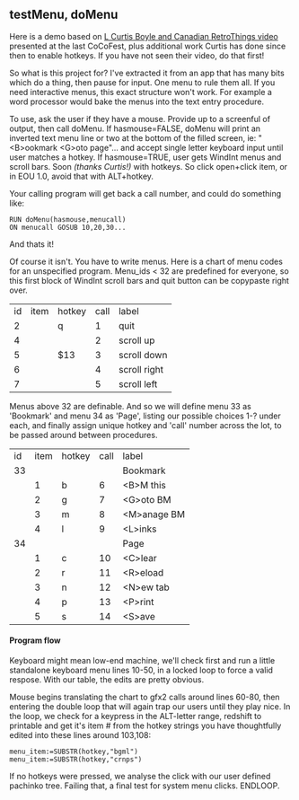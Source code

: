<h2>testMenu, doMenu</h2>

Here is a demo based on <a href="https://youtu.be/FJm2G_n1Gx0"> L Curtis Boyle and Canadian RetroThings video </a> presented at the last CoCoFest, plus additional work Curtis has done since then to enable hotkeys. If you have not seen their video, do that first!    

So what is this project for? I've extracted it from an app that has many bits which do a thing, then pause for input. One menu to rule them all. If you need interactive menus, this exact structure won't work. For example a word processor would bake the menus into the text entry procedure. 

To use, ask the user if they have a mouse. Provide up to a screenful of output, then call doMenu. If hasmouse=FALSE, doMenu will print an inverted text menu line or two at the bottom of the filled screen, ie: "&lt;B&gt;ookmark   &lt;G&gt;oto page"... and accept single letter keyboard input until user matches a hotkey. If hasmouse=TRUE, user gets WindInt menus and scroll bars. Soon <i>(thanks Curtis!)</i> with hotkeys. So click open+click item, or in EOU 1.0, avoid that with ALT+hotkey.

Your calling program will get back a call number, and could do something like:

	RUN doMenu(hasmouse,menucall)
	ON menucall GOSUB 10,20,30...

And thats it!


Of course it isn't. You have to write menus. Here is a chart of menu codes for an unspecified program. Menu_ids < 32 are predefined for everyone, so this first block of  WindInt scroll bars and quit button can be copypaste right over.
<table>
<tr><td>id</td><td>item</td><td>hotkey</td><td>call</td><td>label</td></tr>
<tr></tr>
<tr><td>2</td><td></td><td>q</td><td>1</td><td>quit</td></tr>
<tr><td>4</td><td></td><td></td><td>2</td><td>scroll up</td></tr>
<tr><td>5</td><td></td><td>$13</td><td>3</td><td>scroll down</td></tr>
<tr><td>6</td><td></td><td></td><td>4</td><td>scroll right</td></tr>
<tr><td>7</td><td></td><td></td><td>5</td><td>scroll left</td></tr>
</table>

Menus above 32 are definable. And so we will define menu 33 as 'Bookmark' and menu 34 as 'Page', listing our possible choices 1-? under each, and finally assign unique hotkey and 'call' number across the lot, to be passed around between procedures.

<table>
<tr><td>id</td><td>item</td><td>hotkey</td><td>call</td><td>label</td></tr>
<tr><td>33</td><td></td><td></td></td><td></td><td>Bookmark</td></tr>
<tr><td></td><td>1</td><td>b</td><td>6</td><td>&lt;B&gt;M this</td></tr>
<tr><td></td><td>2</td><td>g</td><td>7</td><td>&lt;G&gt;oto BM</td></tr>
<tr><td></td><td>3</td><td>m</td><td>8</td><td>&lt;M&gt;anage BM</td></tr>
<tr><td></td><td>4</td><td>l</td><td>9</td><td>&lt;L&gt;inks</td></tr>
<tr><td>34</td><td></td><td></td></td><td></td><td>Page</td></tr>
<tr><td></td><td>1</td><td>c</td><td>10</td><td>&lt;C&gt;lear</td></tr>
<tr><td></td><td>2</td><td>r</td><td>11</td><td>&lt;R&gt;eload</td></tr>
<tr><td></td><td>3</td><td>n</td><td>12</td><td>&lt;N&gt;ew tab</td></tr>
<tr><td></td><td>4</td><td>p</td><td>13</td><td>&lt;P&gt;rint</td></tr>
<tr><td></td><td>5</td><td>s</td><td>14</td><td>&lt;S&gt;ave</td></tr>
</table>

<h4>Program flow</h4>

Keyboard might mean low-end machine, we'll check first and run a little standalone keyboard menu lines 10-50, in a locked loop to force a valid respose. With our table, the edits are pretty obvious. 

Mouse begins translating the chart to gfx2 calls around lines 60-80, then entering the double loop that will again trap our users until they play nice. In the loop, we check for a keypress in the ALT-letter range, redshift to printable and get it's item # from the hotkey strings you have thoughtfully edited into these lines around 103,108:

	menu_item:=SUBSTR(hotkey,"bgml")
	menu_item:=SUBSTR(hotkey,"crnps")

If no hotkeys were pressed, we analyse the click with our user defined pachinko tree. Failing that, a final test for system menu clicks. ENDLOOP.


